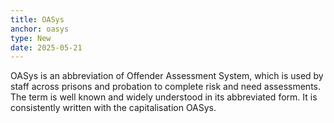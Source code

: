 ```yaml
---
title: OASys
anchor: oasys
type: New
date: 2025-05-21
---
```


OASys is an abbreviation of Offender Assessment System, which is used by staff across prisons and probation to complete risk and need assessments. The term is well known and widely understood in its abbreviated form. It is consistently written with the capitalisation OASys.
